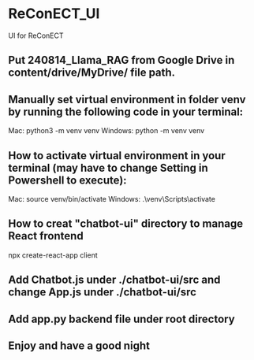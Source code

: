 # ReConECT_UI
UI for ReConECT

## Put 240814_Llama_RAG from Google Drive in content/drive/MyDrive/ file path.

## Manually set virtual environment in folder venv by running the following code in your terminal:

Mac: python3 -m venv venv
Windows: python -m venv venv

## How to activate virtual environment in your terminal (may have to change Setting in Powershell to execute):

Mac: source venv/bin/activate
Windows: .\venv\Scripts\activate


## How to creat "chatbot-ui" directory to manage React frontend

npx create-react-app client

## Add Chatbot.js under ./chatbot-ui/src and change App.js under ./chatbot-ui/src
## Add app.py backend file under root directory

## Enjoy and have a good night



